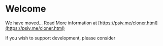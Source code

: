 # Welcome

We have moved... Read More information at [https://psiv.me/cloner.html](https://psiv.me/cloner.html)

If you wish to support development, please consider

